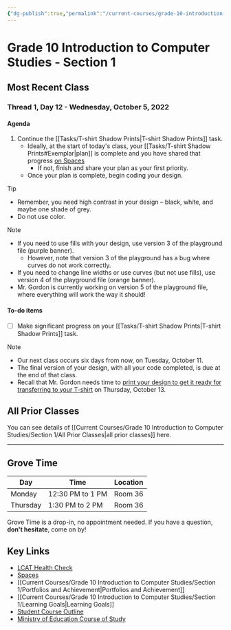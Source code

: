 ```yaml
---
{"dg-publish":true,"permalink":"/current-courses/grade-10-introduction-to-computer-studies/section-1/home/","dgHomeLink":false,"dgPassFrontmatter":false}
---
```


# Grade 10 Introduction to Computer Studies - Section 1
## Most Recent Class

<div class="transclusion internal-embed is-loaded"><div class="markdown-embed">

<div class="markdown-embed-title">



</div>


### Thread 1, Day 12 - Wednesday, October 5, 2022
#### Agenda
1. Continue the [[Tasks/T-shirt Shadow Prints|T-shirt Shadow Prints]] task.
	- Ideally, at the start of today's class, your [[Tasks/T-shirt Shadow Prints#Exemplar|plan]] is complete and you have shared that progress [on Spaces](https://ca.spacesedu.com/)
		- If not, finish and share your plan as your first priority.
	- Once your plan is complete, begin coding your design.
	
> [!TIP]
> - Remember, you need high contrast in your design – black, white, and maybe one shade of grey.
> - Do not use color.

> [!NOTE]
> - If you need to use fills with your design, use version 3 of the playground file (purple banner).
> 	- However, note that version 3 of the playground has a bug where curves do not work correctly.
> - If you need to change line widths or use curves (but not use fills), use version 4 of the playground file (orange banner).
> - Mr. Gordon is currently working on version 5 of the playground file, where everything will work the way it should! 

	
#### To-do items
- [ ] Make significant progress on your [[Tasks/T-shirt Shadow Prints|T-shirt Shadow Prints]] task.

> [!NOTE]
> - Our next class occurs six days from now, on Tuesday, October 11.
> - The final version of your design, with all your code completed, is due at the end of that class.
> - Recall that Mr. Gordon needs time to [print your design to get it ready for transferring to your T-shirt](http://www.inkodye.com/guides/photo) on Thursday, October 13. 

</div></div>

## All Prior Classes
You can see details of [[Current Courses/Grade 10 Introduction to Computer Studies/Section 1/All Prior Classes|all prior classes]] here.
___
## Grove Time

<div class="transclusion internal-embed is-loaded"><div class="markdown-embed">

<div class="markdown-embed-title">



</div>


Day|Time|Location
-|-|-
Monday|12:30 PM to 1 PM|Room 36
Thursday|1:30 PM to 2 PM|Room 36

Grove Time is a drop-in, no appointment needed.
If you have a question, **don't hesitate**, come on by!

</div></div>

## Key Links

<div class="transclusion internal-embed is-loaded"><div class="markdown-embed">

<div class="markdown-embed-title">



</div>


* [LCAT Health Check](https://lcat.lcs.on.ca)
* [Spaces](https://ca.spacesedu.com/)
* [[Current Courses/Grade 10 Introduction to Computer Studies/Section 1/Portfolios and Achievement|Portfolios and Achievement]]
* [[Current Courses/Grade 10 Introduction to Computer Studies/Section 1/Learning Goals|Learning Goals]] 
* [Student Course Outline](https://tinyurl.com/lcscs22-g10-so)
* [Ministry of Education Course of Study](https://tinyurl.com/lcscs22-g10-mcs)

</div></div>
